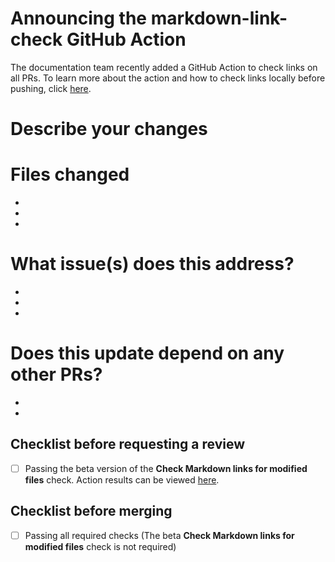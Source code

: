 
<!-- 
Please take a moment to read about the new GitHub Action
!-->
# Announcing the markdown-link-check GitHub Action

The documentation team recently added a GitHub Action to check links on all PRs. To learn more about the action and how to check links locally before pushing, click [here](https://gist.github.com/ElPaisano/398b4fe36c19c7dcb31cf0220ff43476).
<!-- 
Feel free to delete this section after reading about the new link checker.
!-->

# Describe your changes
<!-- 
In a few sentences, described the changes made here, and why the changes are being made
!-->


# Files changed
<!-- 
Add the paths of the files that are being updated in this PR
!-->
- <!-- EXAMPLE: docs/install/ipfs-companion.md !-->
- 
- 

# What issue(s) does this address?

<!-- 
Ideally, your PR should reference an open GitHub issue that it addresses. Add links to any issues that this PR addresses. 
!-->

- 
- 
- 

# Does this update depend on any other PRs?

<!-- 
Add links to any PRs that this PR depends on. For example, if this is a documentation update describing a new feature that imust be tested and merged before the documentation can be published, link to that PR here
!-->

- 
- 

## Checklist before requesting a review
- [ ] Passing the beta version of the **Check Markdown links for modified files** check. Action results can be viewed [here](https://github.com/ipfs/ipfs-docs/actions/workflows/action.yml).

## Checklist before merging
- [ ] Passing all required checks (The beta **Check Markdown links for modified files** check is not required)
